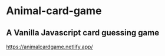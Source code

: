 # Animal-card-game

## A Vanilla Javascript card guessing game

https://animalcardgame.netlify.app/
